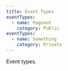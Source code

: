 ```yaml
---
title: Event Types
eventTypes:
  - name: Pageant
    category: Public
eventTypes:
  - name: Something
    category: Private
---
```

<p>Event types.</p>